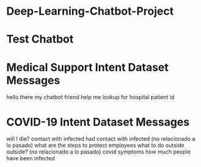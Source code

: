 # Deep-Learning-Chatbot-Project

# Test Chatbot
# Medical Support Intent Dataset Messages
hello there my chatbot friend
help me
lookup for hospital
patient id

# COVID-19 Intent Dataset Messages
will I die?
contact with infected
had contact with infected (no relacionado a lo pasado)
what are the steps to protect employees
what to do outside
outside? (no relacionado a lo pasado)
covid symptoms
how much people have been infected
